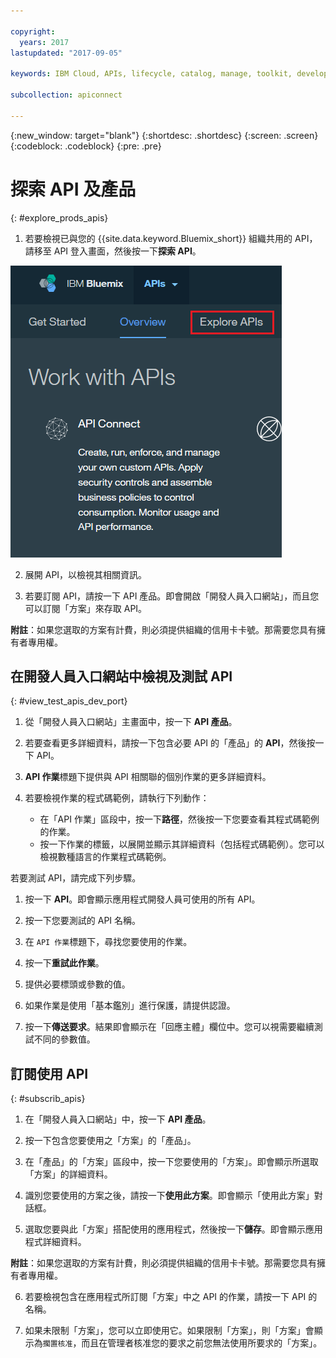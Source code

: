 ```yaml
---

copyright:
  years: 2017
lastupdated: "2017-09-05"

keywords: IBM Cloud, APIs, lifecycle, catalog, manage, toolkit, develop, dev portal

subcollection: apiconnect

---
```


{:new_window: target="blank"}
{:shortdesc: .shortdesc}
{:screen: .screen}
{:codeblock: .codeblock}
{:pre: .pre}

# 探索 API 及產品
{: #explore_prods_apis}

1. 若要檢視已與您的 {{site.data.keyword.Bluemix_short}} 組織共用的 API，請移至 API 登入畫面，然後按一下**探索 API**。

<img alt="API 登入頁面，強調顯示「探索 API」標籤" src="images/ExploreAPIs_tab.png">

2. 展開 API，以檢視其相關資訊。

3. 若要訂閱 API，請按一下 API 產品。即會開啟「開發人員入口網站」，而且您可以訂閱「方案」來存取 API。 

  **附註**：如果您選取的方案有計費，則必須提供組織的信用卡卡號。那需要您具有擁有者專用權。

## 在開發人員入口網站中檢視及測試 API
{: #view_test_apis_dev_port}

1. 從「開發人員入口網站」主畫面中，按一下 **API 產品**。

2. 若要查看更多詳細資料，請按一下包含必要 API 的「產品」的 **API**，然後按一下 API。

3. **API 作業**標題下提供與 API 相關聯的個別作業的更多詳細資料。

4. 若要檢視作業的程式碼範例，請執行下列動作：
    - 在「API 作業」區段中，按一下**路徑**，然後按一下您要查看其程式碼範例的作業。
    - 按一下作業的標籤，以展開並顯示其詳細資料（包括程式碼範例）。您可以檢視數種語言的作業程式碼範例。

若要測試 API，請完成下列步驟。
1. 按一下 **API**。即會顯示應用程式開發人員可使用的所有 API。

2. 按一下您要測試的 API 名稱。

3. 在 `API 作業`標題下，尋找您要使用的作業。

4. 按一下**重試此作業**。

5. 提供必要標頭或參數的值。

6. 如果作業是使用「基本鑑別」進行保護，請提供認證。

7. 按一下**傳送要求**。結果即會顯示在「回應主體」欄位中。您可以視需要繼續測試不同的參數值。

## 訂閱使用 API
{: #subscrib_apis}

1. 在「開發人員入口網站」中，按一下 **API 產品**。

2. 按一下包含您要使用之「方案」的「產品」。

3. 在「產品」的「方案」區段中，按一下您要使用的「方案」。即會顯示所選取「方案」的詳細資料。

4. 識別您要使用的方案之後，請按一下**使用此方案**。即會顯示「使用此方案」對話框。

5. 選取您要與此「方案」搭配使用的應用程式，然後按一下**儲存**。即會顯示應用程式詳細資料。

  **附註**：如果您選取的方案有計費，則必須提供組織的信用卡卡號。那需要您具有擁有者專用權。

6. 若要檢視包含在應用程式所訂閱「方案」中之 API 的作業，請按一下 API 的名稱。

7. 如果未限制「方案」，您可以立即使用它。如果限制「方案」，則「方案」會顯示為`擱置核准`，而且在管理者核准您的要求之前您無法使用所要求的「方案」。



